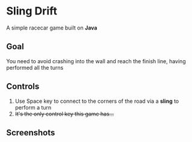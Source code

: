 # Sling Drift
A simple racecar game built on **Java**
## Goal
You need to avoid crashing into the wall and reach the finish line, having performed all the turns
## Controls
1. Use Space key to connect to the corners of the road via a **sling** to perform a turn 
2. ~~It's the only control key this game has...~~
## Screenshots
